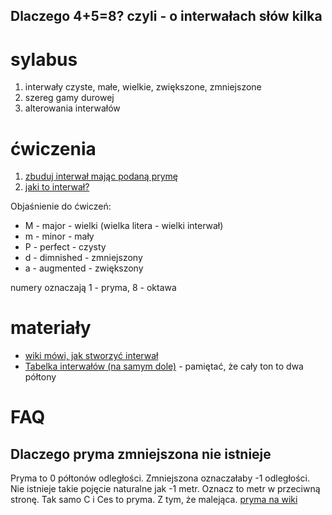 ## Dlaczego 4+5=8? czyli - o interwałach słów kilka
# sylabus
1. interwały czyste, małe, wielkie, zwiększone, zmniejszone
2. szereg gamy durowej
3. alterowania interwałów

# ćwiczenia
1. [zbuduj interwał mając podaną prymę](http://www.teoria.com/en/exercises/ic.php)
2. [jaki to interwał?](http://www.teoria.com/en/exercises/ic.php)

Objaśnienie do ćwiczeń:
- M - major     - wielki (wielka litera - wielki interwał)
- m - minor     - mały
- P - perfect   - czysty
- d - dimnished - zmniejszony
- a - augmented - zwiększony

numery oznaczają 1 - pryma, 8 - oktawa

# materiały
- [wiki mówi, jak stworzyć interwał](https://pl.wikipedia.org/wiki/Interwa%C5%82#Okre.C5.9Blanie_nazwy_interwa.C5.82u)
- [Tabelka interwałów (na samym dole)](http://www.gimnastykasluchu.pl/pl/blog/162-budowa-interwalow-muzycznych) - pamiętać, że cały ton to dwa półtony

# FAQ
## Dlaczego pryma zmniejszona nie istnieje
Pryma to 0 półtonów odległości. Zmniejszona oznaczałaby -1 odległości. Nie istnieje takie pojęcie naturalne jak -1 metr. Oznacz to metr w przeciwną stronę. Tak samo C i Ces to pryma. Z tym, że malejąca.
[pryma na wiki](https://pl.wikipedia.org/wiki/Pryma_(interwa%C5%82))
